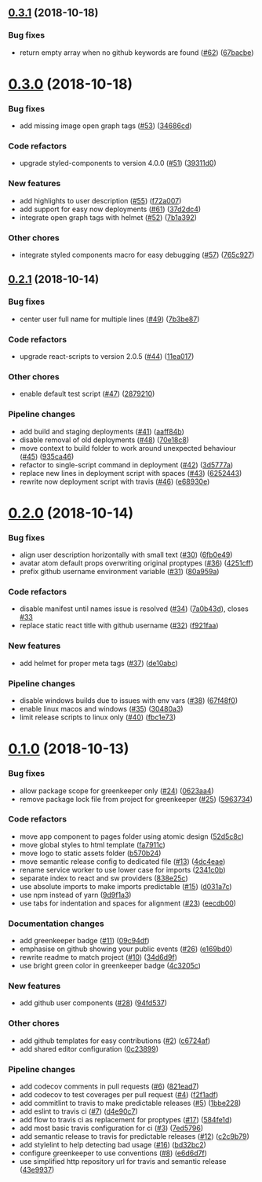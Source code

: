 ## [0.3.1](https://github.com/bycedric/github-website/compare/0.3.0...0.3.1) (2018-10-18)


### Bug fixes

* return empty array when no github keywords are found ([#62](https://github.com/bycedric/github-website/issues/62)) ([67bacbe](https://github.com/bycedric/github-website/commit/67bacbe))

# [0.3.0](https://github.com/bycedric/github-website/compare/0.2.1...0.3.0) (2018-10-18)


### Bug fixes

* add missing image open graph tags ([#53](https://github.com/bycedric/github-website/issues/53)) ([34686cd](https://github.com/bycedric/github-website/commit/34686cd))


### Code refactors

* upgrade styled-components to version 4.0.0 ([#51](https://github.com/bycedric/github-website/issues/51)) ([39311d0](https://github.com/bycedric/github-website/commit/39311d0))


### New features

* add highlights to user description ([#55](https://github.com/bycedric/github-website/issues/55)) ([f72a007](https://github.com/bycedric/github-website/commit/f72a007))
* add support for easy now deployments ([#61](https://github.com/bycedric/github-website/issues/61)) ([37d2dc4](https://github.com/bycedric/github-website/commit/37d2dc4))
* integrate open graph tags with helmet ([#52](https://github.com/bycedric/github-website/issues/52)) ([7b1a392](https://github.com/bycedric/github-website/commit/7b1a392))


### Other chores

* integrate styled components macro for easy debugging ([#57](https://github.com/bycedric/github-website/issues/57)) ([765c927](https://github.com/bycedric/github-website/commit/765c927))

## [0.2.1](https://github.com/bycedric/github-website/compare/0.2.0...0.2.1) (2018-10-14)


### Bug fixes

* center user full name for multiple lines ([#49](https://github.com/bycedric/github-website/issues/49)) ([7b3be87](https://github.com/bycedric/github-website/commit/7b3be87))


### Code refactors

* upgrade react-scripts to version 2.0.5 ([#44](https://github.com/bycedric/github-website/issues/44)) ([11ea017](https://github.com/bycedric/github-website/commit/11ea017))


### Other chores

* enable default test script ([#47](https://github.com/bycedric/github-website/issues/47)) ([2879210](https://github.com/bycedric/github-website/commit/2879210))


### Pipeline changes

* add build and staging deployments ([#41](https://github.com/bycedric/github-website/issues/41)) ([aaff84b](https://github.com/bycedric/github-website/commit/aaff84b))
* disable removal of old deployments ([#48](https://github.com/bycedric/github-website/issues/48)) ([70e18c8](https://github.com/bycedric/github-website/commit/70e18c8))
* move context to build folder to work around unexpected behaviour ([#45](https://github.com/bycedric/github-website/issues/45)) ([935ca46](https://github.com/bycedric/github-website/commit/935ca46))
* refactor to single-script command in deployment ([#42](https://github.com/bycedric/github-website/issues/42)) ([3d5777a](https://github.com/bycedric/github-website/commit/3d5777a))
* replace new lines in deployment script with spaces ([#43](https://github.com/bycedric/github-website/issues/43)) ([6252443](https://github.com/bycedric/github-website/commit/6252443))
* rewrite now deployment script with travis ([#46](https://github.com/bycedric/github-website/issues/46)) ([e68930e](https://github.com/bycedric/github-website/commit/e68930e))

# [0.2.0](https://github.com/bycedric/github-website/compare/0.1.0...0.2.0) (2018-10-14)


### Bug fixes

* align user description horizontally with small text ([#30](https://github.com/bycedric/github-website/issues/30)) ([6fb0e49](https://github.com/bycedric/github-website/commit/6fb0e49))
* avatar atom default props overwriting original proptypes ([#36](https://github.com/bycedric/github-website/issues/36)) ([4251cff](https://github.com/bycedric/github-website/commit/4251cff))
* prefix github username environment variable ([#31](https://github.com/bycedric/github-website/issues/31)) ([80a959a](https://github.com/bycedric/github-website/commit/80a959a))


### Code refactors

* disable manifest until names issue is resolved ([#34](https://github.com/bycedric/github-website/issues/34)) ([7a0b43d](https://github.com/bycedric/github-website/commit/7a0b43d)), closes [#33](https://github.com/bycedric/github-website/issues/33)
* replace static react title with github username ([#32](https://github.com/bycedric/github-website/issues/32)) ([f921faa](https://github.com/bycedric/github-website/commit/f921faa))


### New features

* add helmet for proper meta tags ([#37](https://github.com/bycedric/github-website/issues/37)) ([de10abc](https://github.com/bycedric/github-website/commit/de10abc))


### Pipeline changes

* disable windows builds due to issues with env vars ([#38](https://github.com/bycedric/github-website/issues/38)) ([67f48f0](https://github.com/bycedric/github-website/commit/67f48f0))
* enable linux macos and windows ([#35](https://github.com/bycedric/github-website/issues/35)) ([30480a3](https://github.com/bycedric/github-website/commit/30480a3))
* limit release scripts to linux only ([#40](https://github.com/bycedric/github-website/issues/40)) ([fbc1e73](https://github.com/bycedric/github-website/commit/fbc1e73))

# [0.1.0](https://github.com/bycedric/github-website/compare/0.0.0...0.1.0) (2018-10-13)


### Bug fixes

* allow package scope for greenkeeper only ([#24](https://github.com/bycedric/github-website/issues/24)) ([0623aa4](https://github.com/bycedric/github-website/commit/0623aa4))
* remove package lock file from project for greenkeeper ([#25](https://github.com/bycedric/github-website/issues/25)) ([5963734](https://github.com/bycedric/github-website/commit/5963734))


### Code refactors

* move app component to pages folder using atomic design ([52d5c8c](https://github.com/bycedric/github-website/commit/52d5c8c))
* move global styles to html template ([fa7911c](https://github.com/bycedric/github-website/commit/fa7911c))
* move logo to static assets folder ([b570b24](https://github.com/bycedric/github-website/commit/b570b24))
* move semantic release config to dedicated file ([#13](https://github.com/bycedric/github-website/issues/13)) ([4dc4eae](https://github.com/bycedric/github-website/commit/4dc4eae))
* rename service worker to use lower case for imports ([2341c0b](https://github.com/bycedric/github-website/commit/2341c0b))
* separate index to react and sw providers ([838e25c](https://github.com/bycedric/github-website/commit/838e25c))
* use absolute imports to make imports predictable ([#15](https://github.com/bycedric/github-website/issues/15)) ([d031a7c](https://github.com/bycedric/github-website/commit/d031a7c))
* use npm instead of yarn ([9d9f1a3](https://github.com/bycedric/github-website/commit/9d9f1a3))
* use tabs for indentation and spaces for alignment ([#23](https://github.com/bycedric/github-website/issues/23)) ([eecdb00](https://github.com/bycedric/github-website/commit/eecdb00))


### Documentation changes

* add greenkeeper badge ([#11](https://github.com/bycedric/github-website/issues/11)) ([09c94df](https://github.com/bycedric/github-website/commit/09c94df))
* emphasise on github showing your public events ([#26](https://github.com/bycedric/github-website/issues/26)) ([e169bd0](https://github.com/bycedric/github-website/commit/e169bd0))
* rewrite readme to match project ([#10](https://github.com/bycedric/github-website/issues/10)) ([34d6d9f](https://github.com/bycedric/github-website/commit/34d6d9f))
* use bright green color in greenkeeper badge ([4c3205c](https://github.com/bycedric/github-website/commit/4c3205c))


### New features

* add github user components ([#28](https://github.com/bycedric/github-website/issues/28)) ([94fd537](https://github.com/bycedric/github-website/commit/94fd537))


### Other chores

* add github templates for easy contributions ([#2](https://github.com/bycedric/github-website/issues/2)) ([c6724af](https://github.com/bycedric/github-website/commit/c6724af))
* add shared editor configuration ([0c23899](https://github.com/bycedric/github-website/commit/0c23899))


### Pipeline changes

* add codecov comments in pull requests ([#6](https://github.com/bycedric/github-website/issues/6)) ([821ead7](https://github.com/bycedric/github-website/commit/821ead7))
* add codecov to test coverages per pull request ([#4](https://github.com/bycedric/github-website/issues/4)) ([f2f1adf](https://github.com/bycedric/github-website/commit/f2f1adf))
* add commitlint to travis to make predictable releases ([#5](https://github.com/bycedric/github-website/issues/5)) ([1bbe228](https://github.com/bycedric/github-website/commit/1bbe228))
* add eslint to travis ci ([#7](https://github.com/bycedric/github-website/issues/7)) ([d4e90c7](https://github.com/bycedric/github-website/commit/d4e90c7))
* add flow to travis ci as replacement for proptypes ([#17](https://github.com/bycedric/github-website/issues/17)) ([584fe1d](https://github.com/bycedric/github-website/commit/584fe1d))
* add most basic travis configuration for ci ([#3](https://github.com/bycedric/github-website/issues/3)) ([7ed5796](https://github.com/bycedric/github-website/commit/7ed5796))
* add semantic release to travis for predictable releases ([#12](https://github.com/bycedric/github-website/issues/12)) ([c2c9b79](https://github.com/bycedric/github-website/commit/c2c9b79))
* add stylelint to help detecting bad usage ([#16](https://github.com/bycedric/github-website/issues/16)) ([bd32bc2](https://github.com/bycedric/github-website/commit/bd32bc2))
* configure greenkeeper to use conventions ([#8](https://github.com/bycedric/github-website/issues/8)) ([e6d6d7f](https://github.com/bycedric/github-website/commit/e6d6d7f))
* use simplified http repository url for travis and semantic release ([43e9937](https://github.com/bycedric/github-website/commit/43e9937))

